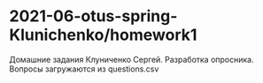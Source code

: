 # 2021-06-otus-spring-Klunichenko/homework1
Домашние задания Клуниченко Сергей.
Разработка опросника. 
Вопросы загружаются из questions.csv

